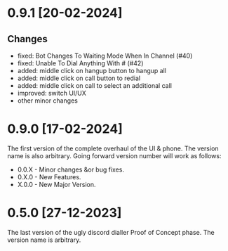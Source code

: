 # 0.9.1 [20-02-2024]

## Changes

- fixed: Bot Changes To Waiting Mode When In Channel (#40)
- fixed: Unable To Dial Anything With # (#42)
- added: middle click on hangup button to hangup all
- added: middle click on call button to redial
- added: middle click on call to select an additional call
- improved: switch UI/UX
- other minor changes

# 0.9.0 [17-02-2024]

The first version of the complete overhaul of the UI & phone. The version name is also arbitrary. Going forward version number will work as follows:

- 0.0.X - Minor changes &or bug fixes.
- 0.X.0 - New Features.
- X.0.0 - New Major Version.

# 0.5.0 [27-12-2023]

The last version of the ugly discord dialler Proof of Concept phase. The version name is arbitrary.
